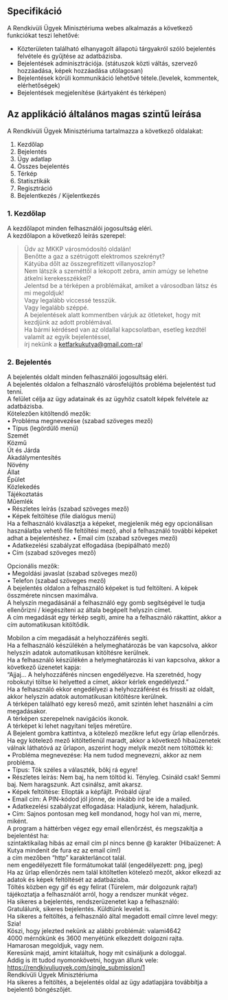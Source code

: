 ## Specifikáció

A Rendkívüli Ügyek Minisztériuma webes alkalmazás a következő funkciókat teszi lehetővé:  

* Közterületen található elhanyagolt állapotú tárgyakról szóló bejelentés felvétele és gyűjtése az adatbázisba.  
* Bejelentések adminisztrációja. (státuszok közti váltás, szervező hozzáadása, képek hozzáadása utólagosan)  
* Bejelentések körüli kommunikáció lehetővé tétele.(levelek, kommentek, elérhetőségek)  
* Bejelentések megjelenítése (kártyaként és térképen)  

## Az applikáció általános magas szintű leírása  

A Rendkívüli Ügyek Minisztériuma tartalmazza a következő oldalakat:  
1. Kezdőlap  
2. Bejelentés  
3. Ügy adatlap  
4. Összes bejelentés  
5. Térkép  
6. Statisztikák  
7. Regisztráció  
8. Bejelentkezés / Kijelentkezés  
  
### 1. Kezdőlap  
  
A kezdőlapot minden felhasználói jogosultság eléri.  
A kezdőlapon a következő leírás szerepel:  
> Üdv az MKKP városmódosító oldalán!  
> Benőtte a gaz a szétrúgott elektromos szekrényt?  
> Kátyúba dőlt az összegrefitizett villanyoszlop?  
> Nem látszik a szeméttől a lekopott zebra, amin amúgy se lehetne átkelni kerekesszékkel?  
> Jelentsd be a térképen a problémákat, amiket a városodban látsz és mi megoldjuk!  
> Vagy legalább viccessé tesszük.  
> Vagy legalább széppé.  
> A bejelentések alatt kommentben várjuk az ötleteket, hogy mit kezdjünk az adott problémával.  
> Ha bármi kérdésed van az oldallal kapcsolatban, esetleg kezdtél valamit az egyik bejelentéssel,  
> írj nekünk a ketfarkukutya@gmail.com-ra!  

### 2. Bejelentés  

A bejelentés oldalt minden felhasználói jogosultság eléri.  
A bejelentés oldalon a felhasználó városfelújítós probléma bejelentést tud tenni.  
A felület célja az ügy adatainak és az ügyhöz csatolt képek felvétele az adatbázisba.  
Kötelezően kitöltendő mezők:  
•	Probléma megnevezése (szabad szöveges mező)  
•	Típus (legördülő menü)  
Szemét  
Közmű  
Út és Járda  
Akadálymentesítés  
Növény  
Állat  
Épület  
Közlekedés  
Tájékoztatás  
Műemlék  
•	Részletes leírás (szabad szöveges mező)    
•	Képek feltöltése (file dialógus menü)    
Ha a felhasználó kiválasztja a képeket, megjelenik még egy opcionálisan használatba vehető  file feltöltési mező, ahol a felhasználó további képeket adhat a bejelentéshez.
•	Email cím (szabad szöveges mező)  
•	Adatkezelési szabályzat elfogadása (bepipálható mező)  
•	Cím (szabad szöveges mező)  
  
Opcionális mezők:  
•	Megoldási javaslat (szabad szöveges mező)  
•	Telefon (szabad szöveges mező)  
A bejelentés oldalon a felhasználó képeket is tud feltölteni. A képek összmérete nincsen maximálva.  
A helyszín megadásánál a felhasználó egy gomb segítségével le tudja ellenőrizni / kiegészíteni az általa begépelt helyszín címet.  
A cím megadását egy térkép segíti, amire ha a felhasználó rákattint, akkor a cím automatikusan kitöltődik.  

Mobilon a cím megadását a helyhozzáférés segíti.   
Ha a felhasználó készülékén a helymeghatározás be van kapcsolva, akkor helyszín adatok automatikusan kitöltésre kerülnek.  
Ha a felhasználó készülékén a helymeghatározás ki van kapcsolva, akkor a következő üzenetet kapja:  
“Ajjaj... A helyhozzáférés nincsen engedélyezve. Ha szeretnéd, hogy robokutyi töltse ki helyetted a címet, akkor kérlek engedélyezd.”  
Ha a felhasználó ekkor engedélyezi a helyhozzáférést és frissíti az oldalt, akkor helyszín adatok automatikusan kitöltésre kerülnek.  
A térképen található egy kereső mező, amit szintén lehet használni a cím megadásakor.  
A térképen szerepelnek navigációs ikonok.  
A térképet ki lehet nagyítani teljes méretűre.  
A Bejelent gombra kattintva, a kötelező mezőkre lefut egy űrlap ellenőrzés. 
Ha egy kötelező mező kitöltetlenül maradt, akkor a következő hibaüzenetek válnak láthatóvá az űrlapon, aszerint hogy melyik mezőt nem töltötték ki:  
•	Probléma megnevezése: Ha nem tudod megnevezni, akkor az nem probléma.  
•	Típus: Tök széles a választék, bökj rá egyre!  
•	Részletes leírás: Nem baj, ha nem töltöd ki. Tényleg. Csináld csak! Semmi baj. Nem haragszunk. Azt csinálsz, amit akarsz.  
•	Képek feltöltése: Ellopták a képfájlt. Próbáld újra!  
•	Email cím: A PIN-kódod jól jönne, de inkább írd be ide a mailed.  
•	Adatkezelési szabályzat elfogadása: Haladjunk, kérem, haladjunk.  
•	Cím: Sajnos pontosan meg kell mondanod, hogy hol van mi, merre, miként.  
A program a háttérben végez egy email ellenőrzést, és megszakítja a bejelentést ha:  
szintaktikailag hibás az email cím pl nincs benne @ karakter (Hibaüzenet: A Kutya mindenit de fura ez az email cím!)  
a cím mezőben “http” karakterláncot talál.  
nem engedélyezett file formátumokat talál (engedélyezett: png, jpeg)  
Ha az űrlap ellenőrzés nem talál kitöltetlen kötelező mezőt, akkor elkezdi az adatok és képek feltöltését az adatbázisba.   
Töltés közben egy gif és egy felirat (Türelem, már dolgozunk rajta!) tájékoztatja a felhasználót arról, hogy a rendszer munkát végez.  
Ha sikeres a bejelentés, rendszerüzenetet kap a felhasználó:   
Gratulálunk, sikeres bejelentés. Küldtünk levelet is.  
Ha sikeres a feltöltés, a felhasználó által megadott email címre level megy:   
Szia!  
Köszi, hogy jelezted nekünk az alábbi problémát: valami4642  
4000 mérnökünk és 3600 menyétünk elkezdett dolgozni rajta.    
Hamarosan megoldjuk, vagy nem.  
Keresünk majd, amint kitaláltuk, hogy mit csináljunk a dologgal.  
Addig is itt tudod nyomonkövetni, hogyan állunk vele: https://rendkivuliugyek.com/single_submission/1  
Rendkívüli Ügyek Minisztériuma  
Ha sikeres a feltöltés, a bejelentés oldal az ügy adatlapjára továbbítja a bejelentő böngészőjét.  

